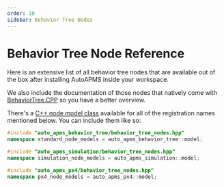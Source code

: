 ```yaml
---
order: 10
sidebar: Behavior Tree Nodes
---
```

# Behavior Tree Node Reference

Here is an extensive list of all behavior tree nodes that are available out of the box after installing AutoAPMS inside your workspace.

We also include the documentation of those nodes that natively come with [BehaviorTree.CPP](https://github.com/BehaviorTree/BehaviorTree.CPP) so you have a better overview.

There's a [C++ node model class](../usage/concepts/common-resources.md#behavior-tree-node-models) available for all of the registration names mentioned below. You can include them like so:

```cpp
#include "auto_apms_behavior_tree/behavior_tree_nodes.hpp"
namespace standard_node_models = auto_apms_behavior_tree::model;

#include "auto_apms_simulation/behavior_tree_nodes.hpp"
namespace simulation_node_models = auto_apms_simulation::model;

#include "auto_apms_px4/behavior_tree_nodes.hpp"
namespace px4_node_models = auto_apms_px4::model;
```

<!--@include: ./create_node_reference_markdown_output.md-->
